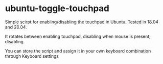 # ubuntu-toggle-touchpad
Simple scirpt for enabling/disabling the touchpad in Ubuntu. Tested in 18.04 and 20.04.

It rotates between enabling touchpad, disabling when mouse is present, disabling.

You can store the script and assign it in your own keyboard combination through Keyboard settings
